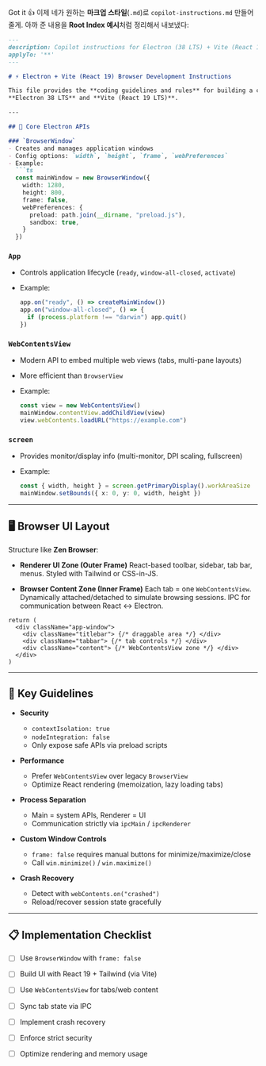 Got it 👍 이제 네가 원하는 **마크업 스타일**(`.md`)로 `copilot-instructions.md` 만들어줄게. 아까 준 내용을 **Root Index 예시**처럼 정리해서 내보냈다:

````markdown
---
description: Copilot instructions for Electron (38 LTS) + Vite (React 19 LTS) browser project
applyTo: '**'
---

# ⚡ Electron + Vite (React 19) Browser Development Instructions

This file provides the **coding guidelines and rules** for building a custom browser using  
**Electron 38 LTS** and **Vite (React 19 LTS)**.  

---

## 🔑 Core Electron APIs

### `BrowserWindow`
- Creates and manages application windows
- Config options: `width`, `height`, `frame`, `webPreferences`
- Example:
  ```ts
  const mainWindow = new BrowserWindow({
    width: 1280,
    height: 800,
    frame: false,
    webPreferences: {
      preload: path.join(__dirname, "preload.js"),
      sandbox: true,
    }
  })
````

### `App`

* Controls application lifecycle (`ready`, `window-all-closed`, `activate`)
* Example:

  ```ts
  app.on("ready", () => createMainWindow())
  app.on("window-all-closed", () => {
    if (process.platform !== "darwin") app.quit()
  })
  ```

### `WebContentsView`

* Modern API to embed multiple web views (tabs, multi-pane layouts)
* More efficient than `BrowserView`
* Example:

  ```ts
  const view = new WebContentsView()
  mainWindow.contentView.addChildView(view)
  view.webContents.loadURL("https://example.com")
  ```

### `screen`

* Provides monitor/display info (multi-monitor, DPI scaling, fullscreen)
* Example:

  ```ts
  const { width, height } = screen.getPrimaryDisplay().workAreaSize
  mainWindow.setBounds({ x: 0, y: 0, width, height })
  ```

---

## 🖥️ Browser UI Layout

Structure like **Zen Browser**:

* **Renderer UI Zone (Outer Frame)**
  React-based toolbar, sidebar, tab bar, menus.
  Styled with Tailwind or CSS-in-JS.

* **Browser Content Zone (Inner Frame)**
  Each tab = one `WebContentsView`.
  Dynamically attached/detached to simulate browsing sessions.
  IPC for communication between React ↔ Electron.

```tsx
return (
  <div className="app-window">
    <div className="titlebar"> {/* draggable area */} </div>
    <div className="tabbar"> {/* tab controls */} </div>
    <div className="content"> {/* WebContentsView zone */} </div>
  </div>
)
```

---

## 🚨 Key Guidelines

* **Security**

  * `contextIsolation: true`
  * `nodeIntegration: false`
  * Only expose safe APIs via preload scripts

* **Performance**

  * Prefer `WebContentsView` over legacy `BrowserView`
  * Optimize React rendering (memoization, lazy loading tabs)

* **Process Separation**

  * Main = system APIs, Renderer = UI
  * Communication strictly via `ipcMain` / `ipcRenderer`

* **Custom Window Controls**

  * `frame: false` requires manual buttons for minimize/maximize/close
  * Call `win.minimize()` / `win.maximize()`

* **Crash Recovery**

  * Detect with `webContents.on("crashed")`
  * Reload/recover session state gracefully

---

## 📋 Implementation Checklist

* [ ] Use `BrowserWindow` with `frame: false`
* [ ] Build UI with React 19 + Tailwind (via Vite)
* [ ] Use `WebContentsView` for tabs/web content
* [ ] Sync tab state via IPC
* [ ] Implement crash recovery
* [ ] Enforce strict security
* [ ] Optimize rendering and memory usage

